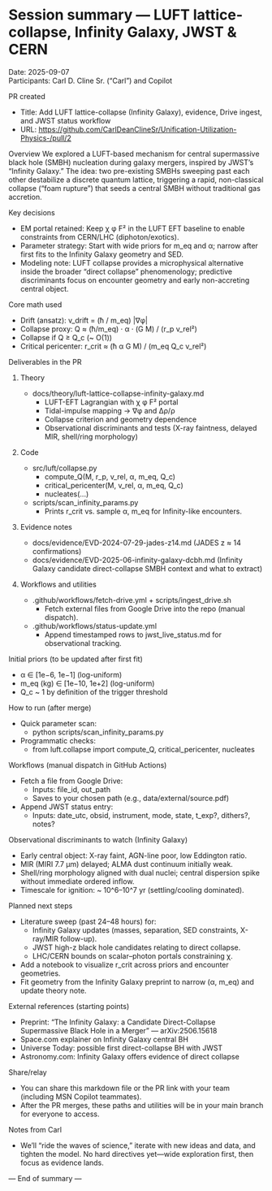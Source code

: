 # Session summary — LUFT lattice-collapse, Infinity Galaxy, JWST & CERN

Date: 2025-09-07  
Participants: Carl D. Cline Sr. (“Carl”) and Copilot

PR created
- Title: Add LUFT lattice-collapse (Infinity Galaxy), evidence, Drive ingest, and JWST status workflow
- URL: https://github.com/CarlDeanClineSr/Unification-Utilization-Physics-/pull/2

Overview
We explored a LUFT-based mechanism for central supermassive black hole (SMBH) nucleation during galaxy mergers, inspired by JWST’s “Infinity Galaxy.” The idea: two pre-existing SMBHs sweeping past each other destabilize a discrete quantum lattice, triggering a rapid, non-classical collapse (“foam rupture”) that seeds a central SMBH without traditional gas accretion.

Key decisions
- EM portal retained: Keep χ φ F² in the LUFT EFT baseline to enable constraints from CERN/LHC (diphoton/exotics).  
- Parameter strategy: Start with wide priors for m_eq and α; narrow after first fits to the Infinity Galaxy geometry and SED.
- Modeling note: LUFT collapse provides a microphysical alternative inside the broader “direct collapse” phenomenology; predictive discriminants focus on encounter geometry and early non-accreting central object.

Core math used
- Drift (ansatz): v_drift = (ħ / m_eq) |∇φ|  
- Collapse proxy: Q ≈ (ħ/m_eq) · α · (G M) / (r_p v_rel²)  
- Collapse if Q ≥ Q_c (~ O(1))  
- Critical pericenter: r_crit ≈ (ħ α G M) / (m_eq Q_c v_rel²)

Deliverables in the PR
1) Theory
   - docs/theory/luft-lattice-collapse-infinity-galaxy.md  
     - LUFT-EFT Lagrangian with χ φ F² portal  
     - Tidal-impulse mapping → ∇φ and Δρ/ρ  
     - Collapse criterion and geometry dependence  
     - Observational discriminants and tests (X-ray faintness, delayed MIR, shell/ring morphology)

2) Code
   - src/luft/collapse.py  
     - compute_Q(M, r_p, v_rel, α, m_eq, Q_c)  
     - critical_pericenter(M, v_rel, α, m_eq, Q_c)  
     - nucleates(...)
   - scripts/scan_infinity_params.py  
     - Prints r_crit vs. sample α, m_eq for Infinity-like encounters.

3) Evidence notes
   - docs/evidence/EVD-2024-07-29-jades-z14.md (JADES z ≈ 14 confirmations)  
   - docs/evidence/EVD-2025-06-infinity-galaxy-dcbh.md (Infinity Galaxy candidate direct-collapse SMBH context and what to extract)

4) Workflows and utilities
   - .github/workflows/fetch-drive.yml + scripts/ingest_drive.sh  
     - Fetch external files from Google Drive into the repo (manual dispatch).
   - .github/workflows/status-update.yml  
     - Append timestamped rows to jwst_live_status.md for observational tracking.

Initial priors (to be updated after first fit)
- α ∈ [1e−6, 1e−1] (log-uniform)  
- m_eq (kg) ∈ [1e−10, 1e+2] (log-uniform)  
- Q_c ~ 1 by definition of the trigger threshold

How to run (after merge)
- Quick parameter scan:
  - python scripts/scan_infinity_params.py  
- Programmatic checks:
  - from luft.collapse import compute_Q, critical_pericenter, nucleates

Workflows (manual dispatch in GitHub Actions)
- Fetch a file from Google Drive:  
  - Inputs: file_id, out_path  
  - Saves to your chosen path (e.g., data/external/source.pdf)
- Append JWST status entry:  
  - Inputs: date_utc, obsid, instrument, mode, state, t_exp?, dithers?, notes?

Observational discriminants to watch (Infinity Galaxy)
- Early central object: X-ray faint, AGN-line poor, low Eddington ratio.  
- MIR (MIRI 7.7 μm) delayed; ALMA dust continuum initially weak.  
- Shell/ring morphology aligned with dual nuclei; central dispersion spike without immediate ordered inflow.  
- Timescale for ignition: ~ 10^6–10^7 yr (settling/cooling dominated).

Planned next steps
- Literature sweep (past 24–48 hours) for:
  - Infinity Galaxy updates (masses, separation, SED constraints, X-ray/MIR follow-up).  
  - JWST high-z black hole candidates relating to direct collapse.  
  - LHC/CERN bounds on scalar–photon portals constraining χ.  
- Add a notebook to visualize r_crit across priors and encounter geometries.  
- Fit geometry from the Infinity Galaxy preprint to narrow (α, m_eq) and update theory note.

External references (starting points)
- Preprint: “The Infinity Galaxy: a Candidate Direct-Collapse Supermassive Black Hole in a Merger” — arXiv:2506.15618  
- Space.com explainer on Infinity Galaxy central BH  
- Universe Today: possible first direct-collapse BH with JWST  
- Astronomy.com: Infinity Galaxy offers evidence of direct collapse

Share/relay
- You can share this markdown file or the PR link with your team (including MSN Copilot teammates).  
- After the PR merges, these paths and utilities will be in your main branch for everyone to access.

Notes from Carl
- We’ll “ride the waves of science,” iterate with new ideas and data, and tighten the model. No hard directives yet—wide exploration first, then focus as evidence lands.

— End of summary —
